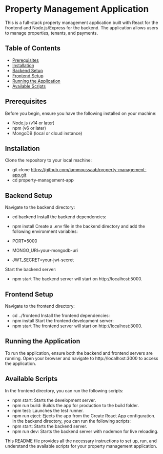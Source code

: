 # Property Management Application

This is a full-stack property management application built with React for the frontend and Node.js/Express for the backend. The application allows users to manage properties, tenants, and payments.

## Table of Contents

- [Prerequisites](#prerequisites)
- [Installation](#installation)
- [Backend Setup](#backend-setup)
- [Frontend Setup](#frontend-setup)
- [Running the Application](#running-the-application)
- [Available Scripts](#available-scripts)

## Prerequisites

Before you begin, ensure you have the following installed on your machine:

- Node.js (v14 or later)
- npm (v6 or later)
- MongoDB (local or cloud instance)

## Installation

Clone the repository to your local machine:

- git clone https://github.com/iammoussaab/property-management-app.git
- cd property-management-app

## Backend Setup

Navigate to the backend directory:

- cd backend
  Install the backend dependencies:
- npm install
  Create a .env file in the backend directory and add the following environment variables:

- PORT=5000
- MONGO_URI=your-mongodb-uri
- JWT_SECRET=your-jwt-secret

Start the backend server:

- npm start
  The backend server will start on http://localhost:5000.

## Frontend Setup

Navigate to the frontend directory:

- cd ../frontend
  Install the frontend dependencies:
- npm install
  Start the frontend development server:
- npm start
  The frontend server will start on http://localhost:3000.

## Running the Application

To run the application, ensure both the backend and frontend servers are running. Open your browser and navigate to http://localhost:3000 to access the application.

## Available Scripts

In the frontend directory, you can run the following scripts:

- npm start: Starts the development server.
- npm run build: Builds the app for production to the build folder.
- npm test: Launches the test runner.
- npm run eject: Ejects the app from the Create React App configuration.
  In the backend directory, you can run the following scripts:
- npm start: Starts the backend server.
- npm run dev: Starts the backend server with nodemon for live reloading.

This README file provides all the necessary instructions to set up, run, and understand the available scripts for your property management application.
